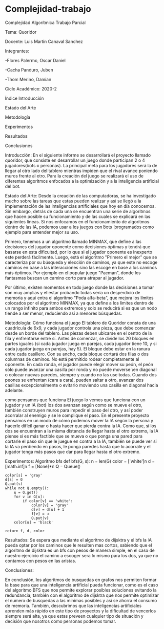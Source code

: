 # Complejidad-trabajo

Complejidad Algorítmica
Trabajo Parcial

Tema: Quoridor

Docente: Luis Martin Canaval Sanchez

Integrantes: 

-Flores Palermo, Oscar Daniel

-Cacha Panduro, Juben

-Thom Merino, Damian








Ciclo Académico: 2020-2





Índice
Introducción

Estado del Arte

Metodología

Experimentos 

Resultados

Conclusiones

























Introducción:
En el siguiente informe se desarrollará el proyecto llamado quoridor, que consiste en desarrollar un juego donde participan 2 o 4 jugadores(bots o personas). 
La principal meta para los jugadores será la de llegar al otro lado del tablero mientras impiden que el rival avance poniendo muros frente al otro. Para la creación 
del juego se realizará el uso de diferentes algoritmos enfocados a la optimización y a la inteligencia artificial del bot.

Estado del Arte:
Desde la creación de las computadoras, se ha investigado mucho sobre las tareas que estas pueden realizar y así se llegó a la implementación de las inteligencias 
artificiales que hoy en día conocemos. Sin embargo, detrás de cada una se encuentran una serie de algoritmos que hacen posible su funcionamiento y de las 
cuales se explicará en las siguientes líneas. Si nos enfocamos en el funcionamiento de algoritmos dentro de las IA, podemos usar a los juegos con ̈bots ̈ programados 
como ejemplo para entender mejor su uso.

Primero, tenemos a un algoritmo llamado MINMAX, que define a las decisiones del jugador oponente como decisiones óptimas y tendrá que basarse en esta dificultad, por 
lo que si el jugador oponente es inexperto este perderá fácilmente. Luego, está el algoritmo "Primero el mejor" que se caracteriza por su búsqueda y elección de caminos, 
ya que este no escoge caminos en base a las interacciones sino las escoge en base a los caminos más óptimos. Por ejemplo en el popular juego "Pacman", donde los fantasmas 
buscan un camino corto para atrapar al jugador.

Por último, existen momentos en todo juego donde las decisiones a tomar son muy amplias y el estar probando todas sería un desperdicio de memoria y aquí entra el algoritmo 
"Poda alfa-beta", que mejora los límites colocados por el algoritmo MINMAX, ya que define a los límites dentro de un rango infinito para ambos extremos y solo se reducirá 
si es que un nodo tiende a ser menor, reduciendo así a menores búsquedas.

Metodología:
Cómo funciona el juego
El tablero de Quoridor consta de una cuadrícula de 9x9, y cada jugador controla una pieza, que debe comenzar desde un borde del tablero. Las piezas deben ubicarse en el 
centro de la fila y enfrentarse entre sí. Antes de comenzar, se divide los 20 bloques en partes iguales (si cada jugador juega en parejas, cada jugador tiene 10, y si cada 
jugador juega en parejas, hay 5). El bloque debe estar en la ranura entre cada casillero. Con su ancho, cada bloque cortará dos filas o dos columnas de caminos. No está 
permitido rodear completamente al oponente. En cada ronda, el jugador puede elegir mover su peón, el peón sólo puede avanzar una casilla por ronda y no puede moverse 
\en diagonal o colocar nuevas paredes, siempre y cuando no las use todas. Cuando dos peones se enfrentan (cara a cara), pueden saltar a otro, avanzar dos casillas 
excepcionalmente o evitarlo moviendo una casilla en diagonal hacia adelante.

como pensamos que funciona
El juego lo vemos que funciona con un jugador y un IA (bot) los dos avanzan según como se mueve el otro, también construyen muros para impedir el paso del otro, y 
así poder acorralar al enemigo y se le complique el paso. En el presente proyecto pensamos en un modo de cómo podemos mover la IA según la persona y hacerle difícil 
ganar o hasta hacer que pierda contra la IA. Como que, si los dos se encuentran a la misma distancia de llegar hasta el otro extremo, la IA piense si es más factible 
que se mueva o que ponga una pared para cortarle el paso sin que le juegue en contra a la IA, también se puede ver si la IA va perdiendo en pasos, le ponga paredes hasta 
que lo acorrale y el jugador tenga más pasos que dar para llegar hasta el otro extremo.

Experimentos: 
Algoritmo bfs
def bfs(G, s):
    n = len(G)
    color = ['white']n
    d = [math.inf]n
    f = [None]*n
    Q = Queue()

    color[s] = 'gray'
    d[s] = 0
    Q.put(s)
    while not Q.empty():
        u = Q.get()
        for v in G[u]:
            if color[v] == 'white':
                color[v] = 'gray'
                d[v] = d[u] + 1
                f[v] = u
                Q.put(v)
        color[u] = 'black'

    return f, d, color
    
Resultados:
Se espera que mediante el algoritmo de dijsktra y el bfs la IA pueda optar por los caminos que le resulten mas cortos, sabiendo que el algoritmo de dijsktra es un bfs con pesos 
de manera simple, en el caso de nuestro ejercicio el camino a escoger sera lo mismo para los dos, ya que no contamos con pesos en las aristas. 

Conclusiones:

En conclusión, los algoritmos de busquedas en grafos nos permiten formar la base para que una inteligencia artificial pueda funcionar, como es el caso del algoritmo BFS que nos permite explorar posibles soluciones evitando la redundancia; también con el algoritmo de dijsktra que nos permite optimizar el numero de busquedas a las mínimas posibles y asi se ahorra el consumo de memoria. También, descubrimos que las inteligencias artificiales aprenden más rápido en este tipo de proyectos y la dificultad de vencerlos siempre será alta, ya que estas preveen cualquier tipo de situación y decisión que nosotros como personas podemos tomar.


    
